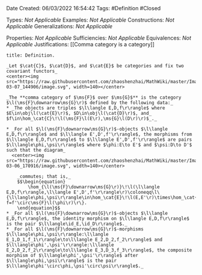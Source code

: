 <br />
<br />

Date Created: 06/03/2022 16:54:42
Tags: #Definition #Closed 

Types: _Not Applicable_
Examples: _Not Applicable_
Constructions: _Not Applicable_
Generalizations: _Not Applicable_

Properties: _Not Applicable_
Sufficiencies: _Not Applicable_
Equivalences: _Not Applicable_
Justifications: [[Comma category is a category]]

``` ad-Definition
title: Definition.

_Let $\cat{C}$, $\cat{D}$, and $\cat{E}$ be categories and fix two covariant functors_
<center><img src="https://raw.githubusercontent.com/zhaoshenzhai/MathWiki/master/Images/2022-03-07_144906/image.svg", width=140></center>

_The **comma category of $\ms{F}$ over $\ms{G}$** is the category $\l(\ms{F}\downarrow\ms{G}\r)$ defined by the following data:_
* _The objects are triples $\l\langle E,D,f\r\rangle$ where $E\in\obj\l(\cat{E}\r)$, $D\in\obj\l(\cat{D}\r)$, and_ $f\in\hom_\cat{C}\!\l(\ms{F}\l(E\r),\ms{G}\l(D\r)\r)$_._

* _For all $\l(\ms{F}\downarrow\ms{G}\r)$-objects $\l\langle E,D,f\r\rangle$ and $\l\langle E',D',f'\r\rangle$, the morphisms from $\l\langle E,D,f\r\rangle$ to $\l\langle E',D',f'\r\rangle$ are pairs $\l\langle\phi,\psi\r\rangle$ where $\phi:E\to E'$ and $\psi:D\to D'$ such that the diagram_
  <center><img src="https://raw.githubusercontent.com/zhaoshenzhai/MathWiki/master/Images/2022-03-06_170916/image.svg", width=140></center>

    _commutes; that is,_
    $$\begin{equation}
        \hom_{\l(\ms{F}\downarrow\ms{G}\r)}\!\l(\l\langle E,D,f\r\rangle,\l\langle E',D',f'\r\rangle\r)\coloneqq\l\{\l\langle\phi,\psi\r\rangle\in\hom_\cat{E}\!\l(E,E'\r)\times\hom_\cat{D}\!\l(D,D'\r)\mid\ms{G}\l(\psi\r)\circ f=f'\circ\ms{F}\l(\phi\r)\r\}.
    \end{equation}$$
* _For all $\l(\ms{F}\downarrow\ms{G}\r)$-objects $\l\langle E,D,f\r\rangle$, the identity morphism on $\l\langle E,D,f\r\rangle$ is the pair $\l\langle\id_E,\id_D\r\rangle$._
* _For all $\l(\ms{F}\downarrow\ms{G}\r)$-morphisms $\l\langle\phi,\psi\r\rangle:\l\langle E_1,D_1,f_1\r\rangle\to\l\langle E_2,D_2,f_2\r\rangle$ and $\l\langle\phi',\psi'\r\rangle:\l\langle E_2,D_2,f_2\r\rangle\to\l\langle E_3,D_3,f_3\r\rangle$, the composite morphism of $\l\langle\phi',\psi'\r\rangle$ after $\l\langle\phi,\psi\r\rangle$ is the pair $\l\langle\phi'\circ\phi,\psi'\circ\psi\r\rangle$._

```
